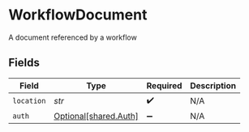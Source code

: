 # WorkflowDocument

A document referenced by a workflow


## Fields

| Field                                                | Type                                                 | Required                                             | Description                                          |
| ---------------------------------------------------- | ---------------------------------------------------- | ---------------------------------------------------- | ---------------------------------------------------- |
| `location`                                           | *str*                                                | :heavy_check_mark:                                   | N/A                                                  |
| `auth`                                               | [Optional[shared.Auth]](../../models/shared/auth.md) | :heavy_minus_sign:                                   | N/A                                                  |